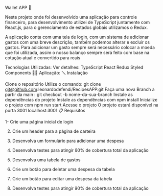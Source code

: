 Wallet APP 🏦

Neste projeto onde foi desenvolvido uma aplicação para controle financeiro, para desenvolvimento utilizei de TypeScript juntamente com React.js, para o gerenciamento de estados globais utilizamos o Redux.

A aplicação conta com uma tela de login, com um sistema de adicionar gastos com uma breve descrição, também podemos alterar e excluir os gastos. Para adicionar um gasto sempre será necessário colocar a moeda que foi utilizada, assim o nosso balanço sempre será feito com base na cotação atual e convertido para reais

Tecnologias Utilizadas:
Ver detalhes:
TypeScript
React
Redux
Styled Components 💅🏻
Aplicação:
🪛 Instalação

Clone o repositório
Utilize o comando: git clone [git@github.com](mailto:git@github.com):leonardodefendi/RecipesAPP.git
Faça uma nova Branch a partir da main :
git checkout -b nome-da-sua-branch
Instale as dependências do projeto
Instale as dependências com npm install
Inicialize o projeto com npm run start
Acesse o projeto
O projeto estará disponível na porta 3001 localhost:3001
📋 Requisitos

1- Crie uma página inicial de login

2. Crie um header para a página de carteira

3. Desenvolva um formulário para adicionar uma despesa

4. Desenvolva testes para atingir 60% de cobertura total da aplicação

5. Desenvolva uma tabela de gastos

6. Crie um botão para deletar uma despesa da tabela

7. Crie um botão para editar uma despesa da tabela

8. Desenvolva testes para atingir 90% de cobertura total da aplicação
